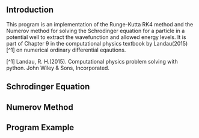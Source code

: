 ## Introduction
This program is an implementation of the Runge-Kutta RK4 method and the Numerov method for solving the Schrodinger equation for a particle in a potential well to extract the wavefunction and allowed energy levels. It is part of Chapter 9 in the computational physics textbook by Landau(2015)[^1] on numerical ordinary differential eqautions.

[^1] Landau, R. H.(2015). Computational physics problem solving with python. John Wiley & Sons, Incorporated.

## Schrodinger Equation

## Numerov Method

## Program Example